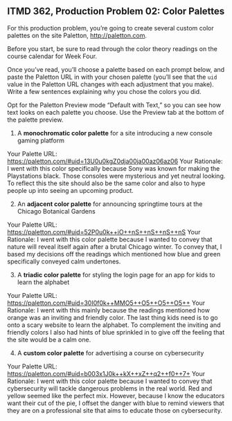 ## ITMD 362, Production Problem 02: Color Palettes

For this production problem, you’re going to create several custom color palettes on the site
Paletton, http://paletton.com.

Before you start, be sure to read through the color theory readings on the course calendar for Week
Four.

Once you’ve read, you’ll choose a palette based on each prompt below, and paste the Paletton URL in
with your chosen palette (you’ll see that the `uid` value in the Paletton URL changes with each
adjustment that you make). Write a few sentences explaining why you chose the colors you did.

Opt for the Paletton Preview mode “Default with Text,” so you can see how text looks on each palette
you choose. Use the Preview tab at the bottom of the palette preview.

1. A **monochromatic color palette** for a site introducing a new console gaming platform

Your Palette URL: https://paletton.com/#uid=13U0u0kgZ0dja00ja00az06az06 
Your Rationale: I went with this color specifically because Sony was known for making the Playstations black. Those consoles were mysterious and yet neutral looking. To reflect this the site should also be the same color and also to hype people up into seeing an upcoming product.

2. An **adjacent color palette** for announcing springtime tours at the Chicago Botanical Gardens

Your Palette URL: https://paletton.com/#uid=52P0u0k++iO++nS++nS++nS++nS
Your Rationale: I went with this color palette because I wanted to convey that nature will reveal itself again after a brutal Chicago winter. To convey that, I based my decisions off the readings which mentioned how blue and green specifically conveyed calm undertones.

3. A **triadic color palette** for styling the login page for an app for kids to learn the alphabet

Your Palette URL: https://paletton.com/#uid=30I0f0k++MMO5++O5++O5++O5++
Your Rationale: I went with this mainly because the readings mentioned how orange was an inviting and friendly color. The last thing kids need is to go onto a scary website to learn the alphabet. To complement the inviting and friendly colors I also had hints of blue sprinkled in to give off the feeling that the site would be a calm one.

4. A **custom color palette** for advertising a course on cybersecurity

Your Palette URL: https://paletton.com/#uid=b003x1J0k++kX++xZ++q2++f0++7+
Your Rationale: I went with this color palette because I wanted to convey that cybersecurity will tackle dangerous problems in the real world. Red and yellow seemed like the perfect mix. However, because I know the educators want their cut of the pie, I offset the danger with blue to remind viewers that they are on a professional site that aims to educate those on cybersecurity. 
